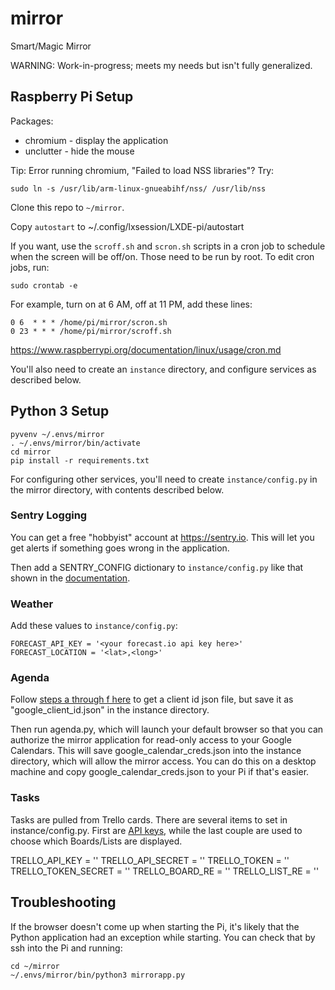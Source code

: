 mirror
======

Smart/Magic Mirror 

WARNING: Work-in-progress; meets my needs but isn't fully generalized.

Raspberry Pi Setup
------------------

Packages:

* chromium - display the application
* unclutter - hide the mouse

Tip: Error running chromium, "Failed to load NSS libraries"? Try:

    sudo ln -s /usr/lib/arm-linux-gnueabihf/nss/ /usr/lib/nss

Clone this repo to `~/mirror`.

Copy `autostart` to ~/.config/lxsession/LXDE-pi/autostart

If you want, use the `scroff.sh` and `scron.sh` scripts in a cron job to
schedule when the screen will be off/on. Those need to be run by root. To edit
cron jobs, run:

    sudo crontab -e

For example, turn on at 6 AM, off at 11 PM, add these lines:

    0 6  * * * /home/pi/mirror/scron.sh
    0 23 * * * /home/pi/mirror/scroff.sh

https://www.raspberrypi.org/documentation/linux/usage/cron.md

You'll also need to create an `instance` directory, and configure
services as described below.


Python 3 Setup
--------------

    pyvenv ~/.envs/mirror
    . ~/.envs/mirror/bin/activate
    cd mirror
    pip install -r requirements.txt

For configuring other services, you'll need to create `instance/config.py` in
the mirror directory, with contents described below.

### Sentry Logging ###

You can get a free "hobbyist" account at https://sentry.io. This will let you
get alerts if something goes wrong in the application.

Then add a SENTRY_CONFIG dictionary to `instance/config.py` like that shown in
the [documentation](https://docs.sentry.io/clients/python/integrations/flask/).

### Weather ###

Add these values to `instance/config.py`:

    FORECAST_API_KEY = '<your forecast.io api key here>'
    FORECAST_LOCATION = '<lat>,<long>'

### Agenda ###

Follow [steps a through f here](https://goo.gl/5ao8u2) to get a client 
id json file, but save it as "google_client_id.json" in the instance 
directory.

Then run agenda.py, which will launch your default browser so that you
can authorize the mirror application for read-only access to your 
Google Calendars. This will save google_calendar_creds.json into the
instance directory, which will allow the mirror access. You can do this
on a desktop machine and copy google_calendar_creds.json to your Pi if 
that's easier.

### Tasks ###

Tasks are pulled from Trello cards. There are several items to set in
instance/config.py. First are [API keys](https://trello.com/app-key), 
while the last couple are used to choose which Boards/Lists are
displayed.

TRELLO_API_KEY = '<api key here>'
TRELLO_API_SECRET = '<api secret here>'
TRELLO_TOKEN = '<token here>'
TRELLO_TOKEN_SECRET = '<token secret here>'
TRELLO_BOARD_RE = '<board selection regular expression>'
TRELLO_LIST_RE = '<list selection regular expression>'


Troubleshooting
---------------

If the browser doesn't come up when starting the Pi, it's likely that the
Python application had an exception while starting. You can check that by ssh
into the Pi and running:

```
cd ~/mirror
~/.envs/mirror/bin/python3 mirrorapp.py
```
